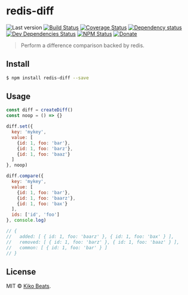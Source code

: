 # redis-diff

![Last version](https://img.shields.io/github/tag/Kikobeats/redis-diff.svg?style=flat-square)
[![Build Status](https://img.shields.io/travis/Kikobeats/redis-diff/master.svg?style=flat-square)](https://travis-ci.org/Kikobeats/redis-diff)
[![Coverage Status](https://img.shields.io/coveralls/Kikobeats/redis-diff.svg?style=flat-square)](https://coveralls.io/github/Kikobeats/redis-diff)
[![Dependency status](https://img.shields.io/david/Kikobeats/redis-diff.svg?style=flat-square)](https://david-dm.org/Kikobeats/redis-diff)
[![Dev Dependencies Status](https://img.shields.io/david/dev/Kikobeats/redis-diff.svg?style=flat-square)](https://david-dm.org/Kikobeats/redis-diff#info=devDependencies)
[![NPM Status](https://img.shields.io/npm/dm/redis-diff.svg?style=flat-square)](https://www.npmjs.org/package/redis-diff)
[![Donate](https://img.shields.io/badge/donate-paypal-blue.svg?style=flat-square)](https://paypal.me/Kikobeats)

> Perform a difference comparison backed by redis.

## Install

```bash
$ npm install redis-diff --save
```

## Usage

```js
const diff = createDiff()
const noop = () => {}

diff.set({
  key: 'mykey',
  value: [
    {id: 1, foo: 'bar'},
    {id: 1, foo: 'barz'},
    {id: 1, foo: 'baaz'}
  ]
}, noop)

diff.compare({
  key: 'mykey',
  value: [
    {id: 1, foo: 'bar'},
    {id: 1, foo: 'baarz'},
    {id: 1, foo: 'bax'}
  ],
  ids: ['id', 'foo']
}, console.log)

// {
//   added: [ { id: 1, foo: 'baarz' }, { id: 1, foo: 'bax' } ],
//   removed: [ { id: 1, foo: 'barz' }, { id: 1, foo: 'baaz' } ],
//   common: [ { id: 1, foo: 'bar' } ]
// }
```

## License

MIT © [Kiko Beats](https://github.com/Kikobeats).
